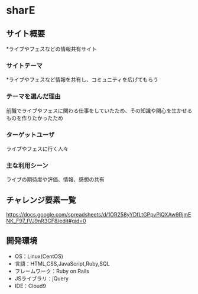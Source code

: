# sharE

## サイト概要
*ライブやフェスなどの情報共有サイト

### サイトテーマ
*ライブやフェスなど情報を共有し、コミュニティを広げてもらう

### テーマを選んだ理由
前職でライブやフェスに関わる仕事をしていたため、その知識や関心を生かせるものを作りたかったため

### ターゲットユーザ
ライブやフェスに行く人々

### 主な利用シーン
ライブの期待度や評価、情報、感想の共有


## チャレンジ要素一覧
https://docs.google.com/spreadsheets/d/1OR258yYDfLtGPpvPjQXAw9RjmENK_F97_fVJ9nR3CF8/edit#gid=0

## 開発環境
- OS：Linux(CentOS)
- 言語：HTML,CSS,JavaScript,Ruby,SQL
- フレームワーク：Ruby on Rails
- JSライブラリ：jQuery
- IDE：Cloud9


